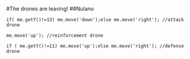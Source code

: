 #The drones are leaving!
##Nulano

    if( me.getY()!=13) me.move('down');else me.move('right'); //attack drone
    
    me.move('up'); //reinforcement drone
    
    if ( me.getY()!=11) me.move('up');else me.move('right'); //defense drone
